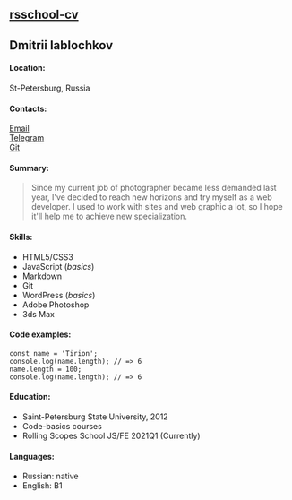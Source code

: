 ## [rsschool-cv](https://yablochkov.github.io/rsschool-cv/cv)

## Dmitrii Iablochkov

#### **Location:**

St-Petersburg, Russia

#### **Contacts:**

[Email](mailto:dima5544@ya.ru)  
[Telegram](https://t.me/yablochkov)  
[Git](https://github.com/yablochkov)

#### **Summary:**

> Since my current job of photographer became less demanded last year, I've decided to reach new horizons and try myself as a web developer. I used to work with sites and web graphic a lot, so I hope it'll help me to achieve new specialization.
#### **Skills:**

- HTML5/CSS3
- JavaScript (*basics*)
- Markdown
- Git
- WordPress (*basics*)
- Adobe Photoshop
- 3ds Max

#### **Code examples:**

```
const name = 'Tirion';
console.log(name.length); // => 6
name.length = 100;
console.log(name.length); // => 6
```

#### **Education:**

- Saint-Petersburg State University, 2012
- Code-basics courses
- Rolling Scopes School JS/FE 2021Q1 (Currently)

#### **Languages:**

- Russian: native
- English: B1
